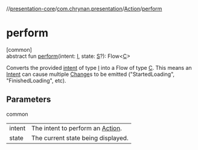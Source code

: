 //[presentation-core](../../../index.md)/[com.chrynan.presentation](../index.md)/[Action](index.md)/[perform](perform.md)

# perform

[common]\
abstract fun [perform](perform.md)(intent: [I](index.md), state: [S](index.md)?): Flow&lt;[C](index.md)&gt;

Converts the provided [intent](perform.md) of type [I](index.md) into a Flow of type [C](index.md). This means an [Intent](../-intent/index.md) can cause multiple [Change](../-change/index.md)s to be emitted ("StartedLoading", "FinishedLoading", etc).

## Parameters

common

| | |
|---|---|
| intent | The intent to perform an [Action](index.md). |
| state | The current state being displayed. |
